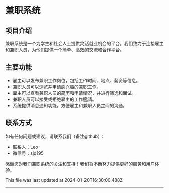

# 兼职系统

## 项目介绍

兼职系统是一个为学生和社会人士提供灵活就业机会的平台。我们致力于连接雇主和兼职人员，为他们提供一个简单、高效的交流和合作平台。

## 主要功能

- 雇主可以发布兼职工作岗位，包括工作时间、地点、薪资等信息。
- 兼职人员可以浏览并申请感兴趣的兼职工作。
- 雇主可以查看兼职人员的简历和申请情况，并进行筛选和面试。
- 兼职人员可以接受或拒绝雇主的工作邀请。
- 系统提供消息通知功能，方便雇主和兼职人员之间的沟通。

## 联系方式

如有任何问题或建议，请联系我们（备注github）：

- 联系人：Leo
- 微信号：sjq195

感谢您对我们兼职系统的关注和支持！我们将不断努力提供更好的服务和用户体验。



This file was last updated at 2024-01-20T16:30:00.488Z

---
